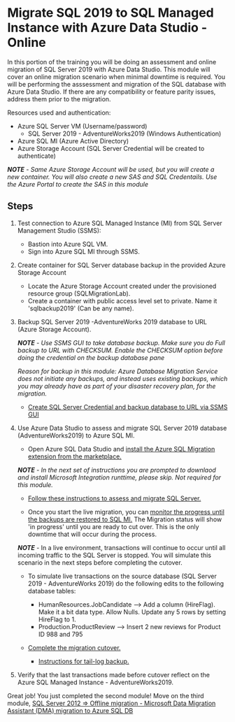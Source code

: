 # Migrate SQL 2019 to SQL Managed Instance with Azure Data Studio - Online

In this portion of the training you will be doing an assessment and online migration of SQL Server 2019 with Azure Data Studio. This module will cover an online migration scenario when minimal downtime is required. You will be performing the asssessment and migration of the SQL database with Azure Data Studio. If there are any compatibility or feature parity issues, address them prior to the migration. 

Resources used and authentication: 
  - Azure SQL Server VM (Username/password)
    - SQL Server 2019 - AdventureWorks2019 (Windows Authentication)
  - Azure SQL MI (Azure Active Directory) 
  - Azure Storage Account (SQL Server Credential will be created to authenticate) 

***NOTE*** - *Same Azure Storage Account will be used, but you will create a new container. You will also create a new SAS and SQL Credentails. Use the Azure Portal to create the SAS in this module*

## Steps

1. Test connection to Azure SQL Managed Instance (MI) from SQL Server Management Studio (SSMS): 
   - Bastion into Azure SQL VM. 
   - Sign into Azure SQL MI through SSMS. 

2. Create container for SQL Server database backup in the provided Azure Storage Account
    - Locate the Azure Storage Account created under the provisioned resource group (SQLMigrationLab).
    - Create a container with public access level set to private. Name it 'sqlbackup2019' (Can be any name).

3. Backup SQL Server 2019 -AdventureWorks 2019 database to URL (Azure Storage Account). 
   
    ***NOTE*** - *Use SSMS GUI to take database backup. Make sure you do Full backup to URL with CHECKSUM. Enable the CHECKSUM option before doing the credential on the backup database pane*
    
      *Reason for backup in this module: Azure Database Migration Service does not initiate any backups, and instead uses existing backups, which you may already have as part of your disaster recovery plan, for the migration.* 
    
    - [Create SQL Server Credential and backup database to URL via SSMS GUI](https://learn.microsoft.com/en-us/sql/relational-databases/tutorial-sql-server-backup-and-restore-to-azure-blob-storage-service?view=sql-server-linux-ver16&tabs=SSMS#create-credential)

4. Use Azure Data Studio to assess and migrate SQL Server 2019 database (AdventureWorks2019) to Azure SQL MI. 
    - Open Azure SQL Data Studio and [install the Azure SQL Migration extension from the marketplace.](https://learn.microsoft.com/en-us/sql/azure-data-studio/extensions/azure-sql-migration-extension?view=sql-server-ver16#install-the-azure-sql-migration-extension)
    
    ***NOTE*** - *In the next set of instructions you are prompted to downlaod and install Microsoft Integration runttime, please skip. Not required for this module.*
    
    - [Follow these instructions to assess and migrate SQL Server.](https://learn.microsoft.com/en-us/azure/dms/tutorial-sql-server-managed-instance-online-ads#launch-the-migrate-to-azure-sql-wizard-in-azure-data-studio)

    - Once you start the live migration, you can [monitor the progress until the backups are restored to SQL MI.](https://learn.microsoft.com/en-us/azure/dms/tutorial-sql-server-managed-instance-online-ads#monitor-your-migration) The Migration status will show 'in progress' until you are ready to cut over. This is the only downtime that will occur during the process. 
    
    ***NOTE*** - In a live environment, transactions will continue to occur until all incoming traffic to the SQL Server is stopped. You will simulate this scenario in the next steps before completing the cutover. 
    
    - To simulate live transactions on the source database (SQL Server 2019 - AdventureWorks 2019) do the following edits to the following database tables: 
      - HumanResources.JobCandidate --> Add a column (HireFlag). Make it a bit data type. Allow Nulls. Update any 5 rows by setting HireFlag to 1. 
      - Production.ProductReview --> Insert 2 new reviews for Product ID 988 and  795 

    - [Complete the migration cutover.](https://learn.microsoft.com/en-us/azure/dms/tutorial-sql-server-managed-instance-online-ads#complete-migration-cutover)
      - [Instructions for tail-log backup.](https://learn.microsoft.com/en-us/sql/relational-databases/backup-restore/back-up-the-transaction-log-when-the-database-is-damaged-sql-server?view=sql-server-ver15#SSMSProcedure)

5. Verify that the last transactions made before cutover reflect on the Azure SQL Managed Instance - AdventureWorks2019.
   

Great job! You just completed the second module! Move on the third module, [SQL Server 2012 => Offline migration - Microsoft Data Migration Assistant (DMA) migration to Azure SQL DB](/training/sql2012dma.md)



